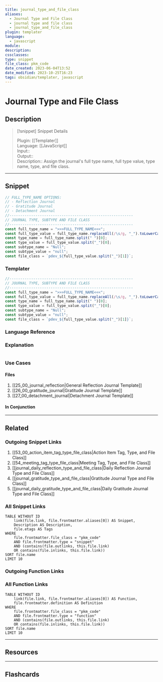 ```yaml
---
title: journal_type_and_file_class
aliases:
  - Journal Type and File Class
  - journal type and file class
  - journal_type_and_file_class
plugin: templater
language:
  - javascript
module: 
description: 
cssclasses:
type: snippet
file_class: pkm_code
date_created: 2023-06-04T13:52
date_modified: 2023-10-25T16:23
tags: obsidian/templater, javascript
---
```

# Journal Type and File Class

## Description

> [!snippet] Snippet Details
>  
> Plugin: [[Templater]]  
> Language: [[JavaScript]]  
> Input::  
> Output::  
> Description:: Assign the journal's full type name, full type value, type name, type, and file class.

---

## Snippet

<!-- Add the full code including explanatory comments  -->

```javascript
// FULL_TYPE_NAME OPTIONS:
// - Reflection Journal
// - Gratitude Journal
// - Detachment Journal
//---------------------------------------------------------  
// JOURNAL TYPE, SUBTYPE AND FILE CLASS
//--------------------------------------------------------- 
const full_type_name = ">>>FULL_TYPE_NAME<<<";
const full_type_value = full_type_name.replaceAll(/\s/g, "_").toLowerCase();
const type_name = full_type_name.split(" ")[0];
const type_value = full_type_value.split("_")[0];
const subtype_name = "Null";
const subtype_value = "null";
const file_class = `pdev_${full_type_value.split("_")[1]}`;
```

### Templater

<!-- Add the full code excluding explanatory comments  -->

```javascript
//---------------------------------------------------------  
// JOURNAL TYPE, SUBTYPE AND FILE CLASS
//--------------------------------------------------------- 
const full_type_name = ">>>FULL_TYPE_NAME<<<";
const full_type_value = full_type_name.replaceAll(/\s/g, "_").toLowerCase();
const type_name = full_type_name.split(" ")[0];
const type_value = full_type_value.split("_")[0];
const subtype_name = "Null";
const subtype_value = "null";
const file_class = `pdev_${full_type_value.split("_")[1]}`;
```

### Language Reference

<!-- Recreate the code with links to files  -->

### Explanation

```javascript

```

### Use Cases

#### Files

1. [[25_00_journal_reflection|General Reflection Journal Template]]
2. [[26_00_gratitude_journal|Gratitude Journal Template]]
3. [[27_00_detachment_journal|Detachment Journal Template]]

#### In Conjunction

---

## Related

### Outgoing Snippet Links

<!-- Link related snippet here  -->

1. [[53_00_action_item_tag_type_file_class|Action Item Tag, Type, and File Class]]
2. [[54_meeting_tag_type_file_class|Meeting Tag, Type, and File Class]]
3. [[journal_daily_reflection_type_and_file_class|Daily Reflection Journal Type and File Class]]
4. [[journal_gratitude_type_and_file_class|Gratitude Journal Type and File Class]]
5. [[journal_daily_gratitude_type_and_file_class|Daily Gratitude Journal Type and File Class]]

### All Snippet Links

<!-- Query limit 10  -->

```dataview
TABLE WITHOUT ID
	link(file.link, file.frontmatter.aliases[0]) AS Snippet,
	Description AS Description,
	file.etags AS Tags
WHERE 
	file.frontmatter.file_class = "pkm_code"
	AND file.frontmatter.type = "snippet"
	AND (contains(file.outlinks, this.file.link)
	OR contains(file.inlinks, this.file.link))
SORT file.name
LIMIT 10
```

### Outgoing Function Links

<!-- Link related functions here -->

### All Function Links

<!-- Query limit 10  -->

```dataview
TABLE WITHOUT ID
	link(file.link, file.frontmatter.aliases[0]) AS Function,
	file.frontmatter.definition AS Definition
WHERE 
	file.frontmatter.file_class = "pkm_code"
	AND file.frontmatter.type = "function"
	AND (contains(file.outlinks, this.file.link)
	OR contains(file.inlinks, this.file.link))
SORT file.name
LIMIT 10
```

---

## Resources

---

## Flashcards
